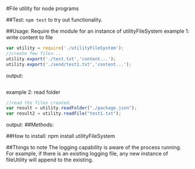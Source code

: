 #File utility for node programs

##Test:
`npm test` to try out functionality.

##Usage:
Require the module for an instance of utilityFileSystem
example 1: write content to file
```js
var utility = require('./utilityFileSystem');
//create few files...
utility.export('./test.txt','content...');
utility.export('./send/test1.txt','content...');
```
output:
```js


```

example 2: read folder
```js
//read the files created.
var result = utility.readFolder("./package.json");
var result2 = utility.readFile("test1.txt");
```
output:
##Methods:

##How to install:
npm install utilityFileSystem

##Things to note
The logging capability is aware of the process running. For example, if there is an existing logging file, any new instance of fileUtility will append to the existing.